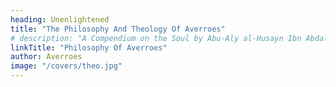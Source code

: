 ```yaml
---
heading: Unenlightened
title: "The Philosophy And Theology Of Averroes"
# description: "A Compendium on the Soul by Abu-Aly al-Husayn Ibn Abdallah Ibn Sina"
linkTitle: "Philosophy Of Averroes"
author: Averroes
image: "/covers/theo.jpg"
---
```

